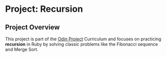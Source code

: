 # Project: Recursion

## Project Overview
This project is part of the [Odin Project](https://www.theodinproject.com/) Curriculum and focuses on practicing **recursion** in Ruby by solving classic problems like the Fibonacci sequence and Merge Sort.